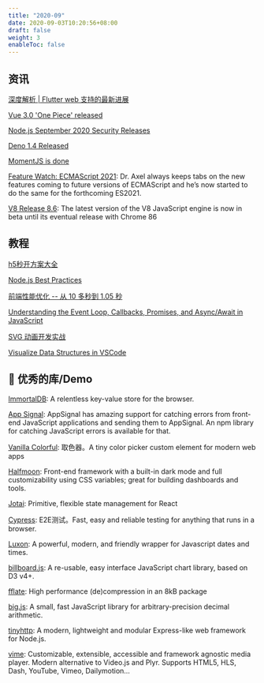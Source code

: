 ```yaml
---
title: "2020-09"
date: 2020-09-03T10:20:56+08:00
draft: false
weight: 3
enableToc: false
---
```


## 资讯

[深度解析 | Flutter web 支持的最新进展](https://mp.weixin.qq.com/s/VjicTubTr8UU4XMWrC3nyQ)

[Vue 3.0 'One Piece' released](https://github.com/vuejs/vue-next/releases/tag/v3.0.0)

[Node.js September 2020 Security Releases](https://nodejs.org/en/blog/vulnerability/september-2020-security-releases/)

[Deno 1.4 Released](https://deno.land/posts/v1.4)

[MomentJS is done](https://momentjs.com/docs/#/-project-status/)

[Feature Watch: ECMAScript 2021](https://2ality.com/2020/09/ecmascript-2021.html): Dr. Axel always keeps tabs on the new features coming to future versions of ECMAScript and he’s now started to do the same for the forthcoming ES2021.

[V8 Release 8.6](https://v8.dev/blog/v8-release-86): The latest version of the V8 JavaScript engine is now in beta until its eventual release with Chrome 86

## 教程

[h5秒开方案大全](http://www.alloyteam.com/2019/10/h5-performance-optimize/)

[Node.js Best Practices](https://github.com/goldbergyoni/nodebestpractices)

[前端性能优化 -- 从 10 多秒到 1.05 秒](https://segmentfault.com/a/1190000015052545)

[Understanding the Event Loop, Callbacks, Promises, and Async/Await in JavaScript](https://www.taniarascia.com/asynchronous-javascript-event-loop-callbacks-promises-async-await/)

[SVG 动画开发实战](https://www.notion.so/SVG-cd1568c43a7d47dfa9979a5ddf807320)

[Visualize Data Structures in VSCode](https://addyosmani.com/blog/visualize-data-structures-vscode/)

## 🔧 优秀的库/Demo

[ImmortalDB](https://github.com/gruns/ImmortalDB): A relentless key-value store for the browser.

[App Signal](https://docs.appsignal.com/front-end/): AppSignal has amazing support for catching errors from front-end JavaScript applications and sending them to AppSignal. An npm library for catching JavaScript errors is available for that.

[Vanilla Colorful](https://github.com/web-padawan/vanilla-colorful): 取色器。A tiny color picker custom element for modern web apps

[Halfmoon](https://github.com/halfmoonui/halfmoon): Front-end framework with a built-in dark mode and full customizability using CSS variables; great for building dashboards and tools.

[Jotai](https://jotai.surge.sh/): Primitive, flexible state management for React

[Cypress](https://www.cypress.io/): E2E测试。Fast, easy and reliable testing for anything that runs in a browser.

[Luxon](https://moment.github.io/luxon/): A powerful, modern, and friendly wrapper for Javascript dates and times.

[billboard.js](https://github.com/naver/billboard.js): A re-usable, easy interface JavaScript chart library, based on D3 v4+.

[fflate](https://github.com/101arrowz/fflate): High performance (de)compression in an 8kB package

[big.js](https://github.com/MikeMcl/big.js): A small, fast JavaScript library for arbitrary-precision decimal arithmetic.

[tinyhttp](https://github.com/talentlessguy/tinyhttp): A modern, lightweight and modular Express-like web framework for Node.js.

[vime](https://vimejs.com/): Customizable, extensible, accessible and framework agnostic media player. Modern alternative to Video.js and Plyr. Supports HTML5, HLS, Dash, YouTube, Vimeo, Dailymotion...
